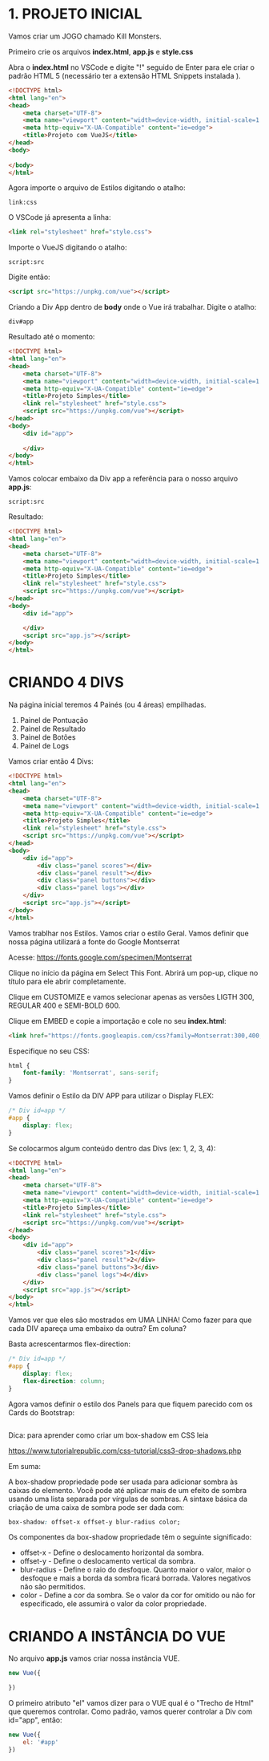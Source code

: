 # 1. PROJETO INICIAL

Vamos criar um JOGO chamado Kill Monsters.

Primeiro crie os arquivos **index.html**, **app.js** e **style.css**

Abra o **index.html** no VSCode e digite "!" seguido de Enter para ele criar o padrão HTML 5 (necessário ter a extensão HTML Snippets instalada ).

```html
<!DOCTYPE html>
<html lang="en">
<head>
    <meta charset="UTF-8">
    <meta name="viewport" content="width=device-width, initial-scale=1.0">
    <meta http-equiv="X-UA-Compatible" content="ie=edge">
    <title>Projeto com VueJS</title>
</head>
<body>
    
</body>
</html>
```

Agora importe o arquivo de Estilos digitando o atalho:

```
link:css
```

O VSCode já apresenta a linha:

```html
<link rel="stylesheet" href="style.css">
```

Importe o VueJS digitando o atalho:

```
script:src
```
Digite então:

```html
<script src="https://unpkg.com/vue"></script>
```

Criando a Div App dentro de **body** onde o Vue irá trabalhar. 
Digite o atalho:

```
div#app
```
Resultado até o momento:

```html
<!DOCTYPE html>
<html lang="en">
<head>
    <meta charset="UTF-8">
    <meta name="viewport" content="width=device-width, initial-scale=1.0">
    <meta http-equiv="X-UA-Compatible" content="ie=edge">
    <title>Projeto Simples</title>
    <link rel="stylesheet" href="style.css">
    <script src="https://unpkg.com/vue"></script>
</head>
<body>
    <div id="app">
        
    </div>
</body>
</html>
```

Vamos colocar embaixo da Div app a referência para o nosso arquivo **app.js**:

```
script:src
```

Resultado:

```html
<!DOCTYPE html>
<html lang="en">
<head>
    <meta charset="UTF-8">
    <meta name="viewport" content="width=device-width, initial-scale=1.0">
    <meta http-equiv="X-UA-Compatible" content="ie=edge">
    <title>Projeto Simples</title>
    <link rel="stylesheet" href="style.css">
    <script src="https://unpkg.com/vue"></script>
</head>
<body>
    <div id="app">

    </div>
    <script src="app.js"></script>
</body>
</html>
```

# CRIANDO 4 DIVS

Na página inicial teremos 4 Painés (ou 4 áreas) empilhadas. 

1) Painel de Pontuação
2) Painel de Resultado
3) Painel de Botões
4) Painel de Logs

Vamos criar então 4 Divs:

```html
<!DOCTYPE html>
<html lang="en">
<head>
    <meta charset="UTF-8">
    <meta name="viewport" content="width=device-width, initial-scale=1.0">
    <meta http-equiv="X-UA-Compatible" content="ie=edge">
    <title>Projeto Simples</title>
    <link rel="stylesheet" href="style.css">
    <script src="https://unpkg.com/vue"></script>
</head>
<body>
    <div id="app">
        <div class="panel scores"></div>
        <div class="panel result"></div>
        <div class="panel buttons"></div>
        <div class="panel logs"></div>
    </div>
    <script src="app.js"></script>
</body>
</html>
```

Vamos trablhar nos Estilos. Vamos criar o estilo Geral.
Vamos definir que nossa página utilizará a fonte do Google Montserrat

Acesse:
https://fonts.google.com/specimen/Montserrat

Clique no início da página em Select This Font. Abrirá um pop-up, clique no título para ele abrir completamente.

Clique em CUSTOMIZE e vamos selecionar apenas as versões LIGTH 300, REGULAR 400 e SEMI-BOLD 600.

Clique em EMBED e copie a importação e cole no seu **index.html**:

```html
<link href="https://fonts.googleapis.com/css?family=Montserrat:300,400,600&display=swap" rel="stylesheet">
```

Especifique no seu CSS:

```css
html {
    font-family: 'Montserrat', sans-serif;
}
```

Vamos definir o Estilo da DIV APP para utilizar o Display FLEX:

```css
/* Div id=app */
#app {
    display: flex;
}
```

Se colocarmos algum conteúdo dentro das Divs (ex: 1, 2, 3, 4):

```html
<!DOCTYPE html>
<html lang="en">
<head>
    <meta charset="UTF-8">
    <meta name="viewport" content="width=device-width, initial-scale=1.0">
    <meta http-equiv="X-UA-Compatible" content="ie=edge">
    <title>Projeto Simples</title>
    <link rel="stylesheet" href="style.css">
    <script src="https://unpkg.com/vue"></script>
</head>
<body>
    <div id="app">
        <div class="panel scores">1</div>
        <div class="panel result">2</div>
        <div class="panel buttons">3</div>
        <div class="panel logs">4</div>
    </div>
    <script src="app.js"></script>
</body>
</html>
```

Vamos ver que eles são mostrados em UMA LINHA! Como fazer para que cada DIV apareça uma embaixo da outra? Em coluna?

Basta acrescentarmos flex-direction:

```css
/* Div id=app */
#app {
    display: flex;
    flex-direction: column;
}
```

Agora vamos definir o estilo dos Panels para que fiquem parecido com os Cards do Bootstrap:

```css

```

Dica: para aprender como criar um box-shadow em CSS leia

https://www.tutorialrepublic.com/css-tutorial/css3-drop-shadows.php

Em suma:

A box-shadow propriedade pode ser usada para adicionar sombra às caixas do elemento. Você pode até aplicar mais de um efeito de sombra usando uma lista separada por vírgulas de sombras. A sintaxe básica da criação de uma caixa de sombra pode ser dada com:

```css
box-shadow: offset-x offset-y blur-radius color;
```

Os componentes da box-shadow propriedade têm o seguinte significado:

* offset-x - Define o deslocamento horizontal da sombra.
* offset-y - Define o deslocamento vertical da sombra.
* blur-radius - Define o raio do desfoque. Quanto maior o valor, maior o desfoque e mais a borda da sombra ficará borrada. Valores negativos não são permitidos.
* color - Define a cor da sombra. Se o valor da cor for omitido ou não for especificado, ele assumirá o valor da color propriedade.

# CRIANDO A INSTÂNCIA DO VUE

No arquivo **app.js** vamos criar nossa instância VUE.

```javascript
new Vue({

})
```

O primeiro atributo "el" vamos dizer para o VUE qual é o "Trecho de Html"
que queremos controlar. Como padrão, vamos querer controlar a Div com id="app",
então:

```javascript
new Vue({
    el: '#app'
})
```